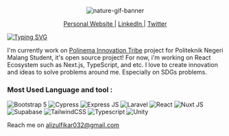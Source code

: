 <p align="center">
<img src="https://user-images.githubusercontent.com/62384197/216797032-12320167-65e8-40d1-985f-e5cdea790890.gif" alt="nature-gif-banner" />
</p>

<p align="center">
  <a href="https://www.alizul01.my.id"> Personal Website </a> | 
  <a href="https://www.linkedin.com/in/alizulfikar"> LinkedIn </a> |
  <a href="https://www.twitter.com/panggilajazul"> Twitter </a>
</p>

<a href="https://git.io/typing-svg"> <img src="https://readme-typing-svg.demolab.com?font=Inter&weight=600&pause=1000&color=D4E7F7&width=435&lines=Hi+there%2C+I'm+Ali+Zulfikar!" alt="Typing SVG" /></a>

I'm currently work on [Polinema Innovation Tribe](https://github.com/alizul01/polinema-innovation-tribe) project for Politeknik Negeri Malang Student, it's open source project! For now, i'm working on React Ecosystem such as Next.js, TypeScript, and etc. I love to create innovation and ideas to solve problems around me. Especially on SDGs problems.

### Most Used Language and tool : <br>
![Bootstrap 5](https://img.shields.io/badge/Bootstrap-563D7C?style=for-the-badge&logo=bootstrap&logoColor=white)
![Cypress](https://img.shields.io/badge/Cypress-17202C?style=for-the-badge&logo=cypress&logoColor=white)
![Express JS](https://img.shields.io/badge/Express.js-000000?style=for-the-badge&logo=express&logoColor=white)
![Laravel](https://img.shields.io/badge/Laravel-FF2D20?style=for-the-badge&logo=laravel&logoColor=white)
![React](https://img.shields.io/badge/React-20232A?style=for-the-badge&logo=react&logoColor=61DAFB)
![Nuxt JS](https://img.shields.io/badge/nuxt.js-00C58E?style=for-the-badge&logo=nuxtdotjs&logoColor=white)
![Supabase](https://img.shields.io/badge/Supabase-181818?style=for-the-badge&logo=supabase&logoColor=white)
![TailwindCSS](https://img.shields.io/badge/Tailwind_CSS-38B2AC?style=for-the-badge&logo=tailwind-css&logoColor=white)
![Typescript](https://img.shields.io/badge/TypeScript-007ACC?style=for-the-badge&logo=typescript&logoColor=white)
![Unity](https://img.shields.io/badge/Unity-100000?style=for-the-badge&logo=unity&logoColor=white)

Reach me on alizulfikar032@gmail.com

<!---
alizul01/alizul01 is a ✨ special ✨ repository because its `README.md` (this file) appears on your GitHub profile.
You can click the Preview link to take a look at your changes.
--->
